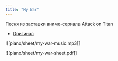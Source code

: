 ```yaml
---
title: "My War"
---
```

Песня из заставки аниме-сериала Attack on Titan
- [Оригинал](https://www.youtube.com/watch?v=rwCJvSKzQkc)

![[piano/sheet/my-war-music.mp3]]

![[piano/sheet/my-war-sheet.pdf]]